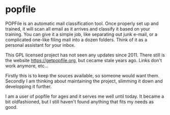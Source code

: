 # popfile

POPFile is an automatic mail classification tool. Once properly set up and trained, it will scan all email as it arrives and classify it based on your training. You can give it a simple job, like separating out junk e-mail, or a complicated one-like filing mail into a dozen folders. Think of it as a personal assistant for your inbox.

This GPL licensed project has not seen any updates since 2011. There still is the website https://getpopfile.org, but cecame stale years ago. Links don't work anymore, etc...

Firstly this is to keep the souces available, so someone would want them. Secondly I am thinking about maintaining the project, slimming it down and developping it further.

I am a user of popfile for ages and it serves me well until today. It became a bit oldfashioned, but I still haven't found anything that fits my needs as good.
